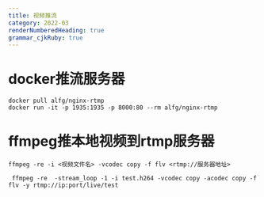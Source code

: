 ```yaml
---
title: 视频推流
category: 2022-03
renderNumberedHeading: true
grammar_cjkRuby: true
---
```





# docker推流服务器

``` 
docker pull alfg/nginx-rtmp
docker run -it -p 1935:1935 -p 8000:80 --rm alfg/nginx-rtmp
```

# ffmpeg推本地视频到rtmp服务器

``` 
ffmpeg -re -i <视频文件名> -vcodec copy -f flv <rtmp://服务器地址>
```

``` 
 ffmpeg -re  -stream_loop -1 -i test.h264 -vcodec copy -acodec copy -f flv -y rtmp://ip:port/live/test

```

